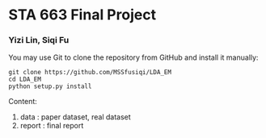 # STA 663 Final Project
###  Yizi Lin, Siqi Fu

You may use Git to clone the repository from GitHub and install it manually:
```
git clone https://github.com/MSSfusiqi/LDA_EM
cd LDA_EM
python setup.py install
```

Content:
1. data : paper dataset, real dataset
2. report : final report
